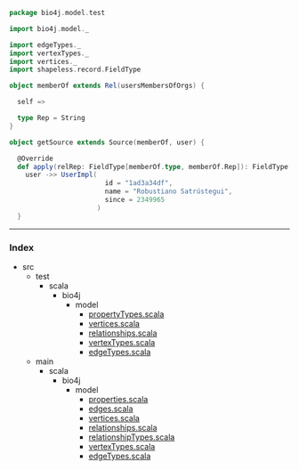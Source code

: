 
```scala
package bio4j.model.test

import bio4j.model._

import edgeTypes._
import vertexTypes._
import vertices._
import shapeless.record.FieldType

object memberOf extends Rel(usersMembersOfOrgs) {

  self =>

  type Rep = String
}

object getSource extends Source(memberOf, user) {

  @Override  
  def apply(relRep: FieldType[memberOf.type, memberOf.Rep]): FieldType[user.type, user.Rep] = 
    user ->> UserImpl(
                        id = "1ad3a34df",
                        name = "Robustiano Satrústegui",
                        since = 2349965
                      )
  }
```


------

### Index

+ src
  + test
    + scala
      + bio4j
        + model
          + [propertyTypes.scala][test/scala/bio4j/model/propertyTypes.scala]
          + [vertices.scala][test/scala/bio4j/model/vertices.scala]
          + [relationships.scala][test/scala/bio4j/model/relationships.scala]
          + [vertexTypes.scala][test/scala/bio4j/model/vertexTypes.scala]
          + [edgeTypes.scala][test/scala/bio4j/model/edgeTypes.scala]
  + main
    + scala
      + bio4j
        + model
          + [properties.scala][main/scala/bio4j/model/properties.scala]
          + [edges.scala][main/scala/bio4j/model/edges.scala]
          + [vertices.scala][main/scala/bio4j/model/vertices.scala]
          + [relationships.scala][main/scala/bio4j/model/relationships.scala]
          + [relationshipTypes.scala][main/scala/bio4j/model/relationshipTypes.scala]
          + [vertexTypes.scala][main/scala/bio4j/model/vertexTypes.scala]
          + [edgeTypes.scala][main/scala/bio4j/model/edgeTypes.scala]

[test/scala/bio4j/model/propertyTypes.scala]: propertyTypes.scala.md
[test/scala/bio4j/model/vertices.scala]: vertices.scala.md
[test/scala/bio4j/model/relationships.scala]: relationships.scala.md
[test/scala/bio4j/model/vertexTypes.scala]: vertexTypes.scala.md
[test/scala/bio4j/model/edgeTypes.scala]: edgeTypes.scala.md
[main/scala/bio4j/model/properties.scala]: ../../../../main/scala/bio4j/model/properties.scala.md
[main/scala/bio4j/model/edges.scala]: ../../../../main/scala/bio4j/model/edges.scala.md
[main/scala/bio4j/model/vertices.scala]: ../../../../main/scala/bio4j/model/vertices.scala.md
[main/scala/bio4j/model/relationships.scala]: ../../../../main/scala/bio4j/model/relationships.scala.md
[main/scala/bio4j/model/relationshipTypes.scala]: ../../../../main/scala/bio4j/model/relationshipTypes.scala.md
[main/scala/bio4j/model/vertexTypes.scala]: ../../../../main/scala/bio4j/model/vertexTypes.scala.md
[main/scala/bio4j/model/edgeTypes.scala]: ../../../../main/scala/bio4j/model/edgeTypes.scala.md